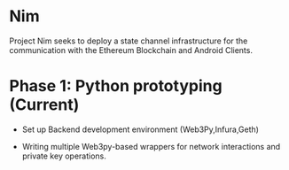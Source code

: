 # Nim

Project Nim seeks to deploy a state channel infrastructure for the communication with the Ethereum Blockchain and Android Clients.

# Phase 1: Python prototyping (Current)
 
 - Set up Backend development environment (Web3Py,Infura,Geth)
 
 - Writing multiple Web3py-based wrappers for network interactions and private key operations.
 